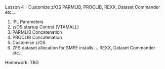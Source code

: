 Lesson 4 - Customize z/OS PARMLIB, PROCLIB, REXX, Dataset Commander etc...

1. IPL Parameters 
2. z/OS startup Control (VTAMALL) 
3. PARMLIB Concatenation
4. PROCLIB Concatenation
5. Customise z/OS 
6. ZFS dataset allocation for SMPE installs
... REXX, Dataset Commander etc...

Homework: TBD






